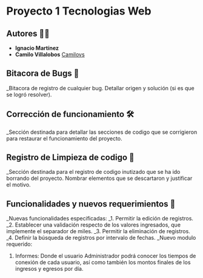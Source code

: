 # Proyecto 1 Tecnologias Web
## Autores 👨‍💻
* **Ignacio Martínez** 
* **Camilo Villalobos** [Camilovs](https://github.com/Camilovs)

## Bitacora de Bugs 📒
_Bitacora de registro de cualquier bug. Detallar origen y solución (si es que se logró resolver).

## Corrección de funcionamiento 🛠
_Sección destinada para detallar las secciones de codigo que se corrigieron para restaurar el funcionamiento del proyecto.

## Registro de Limpieza de codigo 🧹
_Sección destinada para el registro de codigo inutizado que se ha ido borrando del proyecto. Nombrar elementos que se descartaron y justificar el motivo.

## Funcionalidades y nuevos requerimientos 🎯
_Nuevas funcionalidades especificadas:
_1. Permitir la edición de registros.
_2. Establecer una validación respecto de los valores ingresados, que implemente el separador de miles.
_3. Permitir la eliminación de registros.
_4. Definir la búsqueda de registros por intervalo de fechas.
_Nuevo modulo requerido:
1. Informes: Donde el usuario Administrador podrá conocer los tiempos de conexión de cada usuario, así como también los montos finales de los ingresos y egresos por día.
